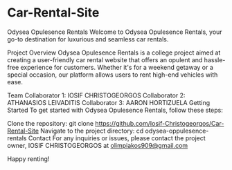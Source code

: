 # Car-Rental-Site
Odysea Opulesence Rentals
Welcome to Odysea Opulesence Rentals, your go-to destination for luxurious and seamless car rentals.

Project Overview
Odysea Opulesence Rentals is a college project aimed at creating a user-friendly car rental website that offers an opulent and hassle-free experience for customers. Whether it's for a weekend getaway or a special occasion, our platform allows users to rent high-end vehicles with ease.

Team
Collaborator 1: IOSIF CHRISTOGEORGOS
Collaborator 2: ATHANASIOS LEIVADITIS
Collaborator 3: AARON HORTIZUELA
Getting Started
To get started with Odysea Opulesence Rentals, follow these steps:

Clone the repository: git clone https://github.com/Iosif-Christogeorgos/Car-Rental-Site
Navigate to the project directory: cd odysea-oppulesence-rentals
Contact
For any inquiries or issues, please contact the project owner, IOSIF CHRISTOGEORGOS at olimpiakos909@gmail.com

Happy renting!
